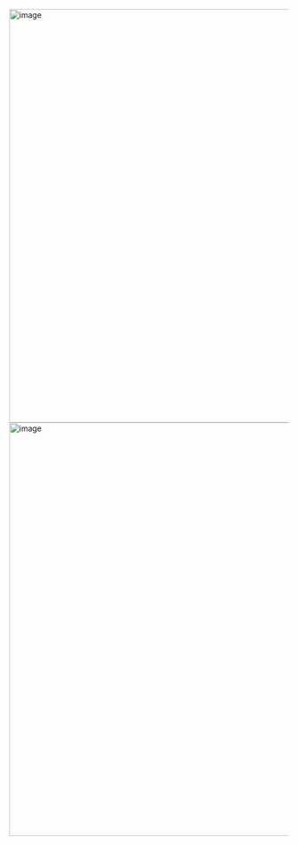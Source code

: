 <img width="746" alt="image" src="https://github.com/user-attachments/assets/c0e53928-1d0a-479f-a3c5-b9bb71e85608" />


<img width="746" alt="image" src="https://github.com/user-attachments/assets/2cc72660-18d2-46c1-ada5-b12c88d800ca" />
